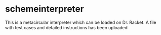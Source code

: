 schemeinterpreter
=================

This is a metacircular interpreter which can be loaded on Dr. Racket. A file with test cases and detailed instructions has been  uploaded
